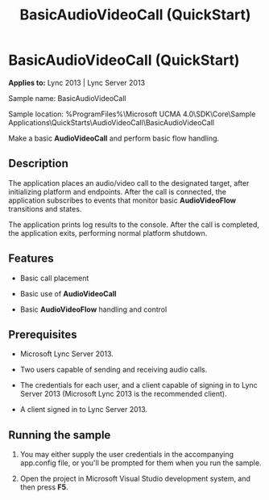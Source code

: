 ﻿---
title: BasicAudioVideoCall (QuickStart)
TOCTitle: BasicAudioVideoCall (QuickStart)
ms:assetid: 062e5bc2-0f8b-4584-8335-f5a88beaf43e
ms:mtpsurl: https://msdn.microsoft.com/library/Dn466147(v=office.15)
ms:contentKeyID: 57103617
ms.date: 07/25/2014
mtps_version: v=office.15
---

# BasicAudioVideoCall (QuickStart)


**Applies to:** Lync 2013 | Lync Server 2013

 

Sample name: BasicAudioVideoCall

Sample location: %ProgramFiles%\\Microsoft UCMA 4.0\\SDK\\Core\\Sample Applications\\QuickStarts\\AudioVideoCall\\BasicAudioVideoCall

Make a basic **AudioVideoCall** and perform basic flow handling.

## Description

The application places an audio/video call to the designated target, after initializing platform and endpoints. After the call is connected, the application subscribes to events that monitor basic **AudioVideoFlow** transitions and states.

The application prints log results to the console. After the call is completed, the application exits, performing normal platform shutdown.

## Features

  - Basic call placement

  - Basic use of **AudioVideoCall**

  - Basic **AudioVideoFlow** handling and control

## Prerequisites

  - Microsoft Lync Server 2013.

  - Two users capable of sending and receiving audio calls.

  - The credentials for each user, and a client capable of signing in to Lync Server 2013 (Microsoft Lync 2013 is the recommended client).

  - A client signed in to Lync Server 2013.

## Running the sample

1.  You may either supply the user credentials in the accompanying app.config file, or you'll be prompted for them when you run the sample.

2.  Open the project in Microsoft Visual Studio development system, and then press **F5**.

